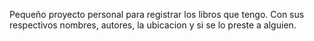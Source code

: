 Pequeño proyecto personal para registrar los libros que tengo. Con sus respectivos nombres, autores, la ubicacion y si se lo preste a alguien.
